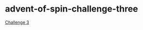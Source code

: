 # advent-of-spin-challenge-three

[Challenge 3](https://github.com/fermyon/advent-of-spin/blob/main/2023/Challenge-3/README.md)
